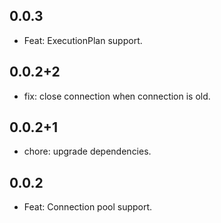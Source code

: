 ## 0.0.3
- Feat: ExecutionPlan support.

## 0.0.2+2
- fix: close connection when connection is old.

## 0.0.2+1
- chore: upgrade dependencies.

## 0.0.2

- Feat: Connection pool support.
